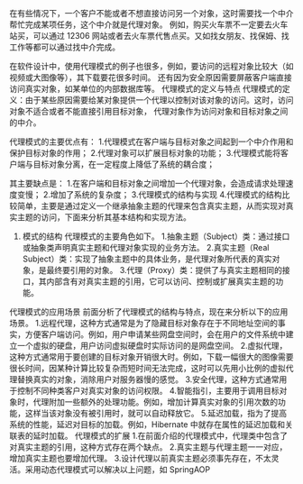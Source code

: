 在有些情况下，一个客户不能或者不想直接访问另一个对象，这时需要找一个中介帮忙完成某项任务，这个中介就是代理对象。
例如，购买火车票不一定要去火车站买，可以通过 12306 网站或者去火车票代售点买。又如找女朋友、找保姆、找工作等都可以通过找中介完成。

在软件设计中，使用代理模式的例子也很多，例如，要访问的远程对象比较大（如视频或大图像等），其下载要花很多时间。
还有因为安全原因需要屏蔽客户端直接访问真实对象，如某单位的内部数据库等。
代理模式的定义与特点
代理模式的定义：由于某些原因需要给某对象提供一个代理以控制对该对象的访问。这时，访问对象不适合或者不能直接引用目标对象，
代理对象作为访问对象和目标对象之间的中介。

代理模式的主要优点有：
1.代理模式在客户端与目标对象之间起到一个中介作用和保护目标对象的作用；
2.代理对象可以扩展目标对象的功能；
3.代理模式能将客户端与目标对象分离，在一定程度上降低了系统的耦合度；

其主要缺点是：
1.在客户端和目标对象之间增加一个代理对象，会造成请求处理速度变慢；
2.增加了系统的复杂度；
3.代理模式的结构与实现
4.代理模式的结构比较简单，主要是通过定义一个继承抽象主题的代理来包含真实主题，从而实现对真实主题的访问，下面来分析其基本结构和实现方法。
1. 模式的结构
代理模式的主要角色如下。
1.抽象主题（Subject）类：通过接口或抽象类声明真实主题和代理对象实现的业务方法。
2.真实主题（Real Subject）类：实现了抽象主题中的具体业务，是代理对象所代表的真实对象，是最终要引用的对象。
3.代理（Proxy）类：提供了与真实主题相同的接口，其内部含有对真实主题的引用，它可以访问、控制或扩展真实主题的功能。


代理模式的应用场景
前面分析了代理模式的结构与特点，现在来分析以下的应用场景。
    1.远程代理，这种方式通常是为了隐藏目标对象存在于不同地址空间的事实，方便客户端访问。例如，用户申请某些网盘空间时，会在用户的文件系统中建立一个虚拟的硬盘，用户访问虚拟硬盘时实际访问的是网盘空间。
    2.虚拟代理，这种方式通常用于要创建的目标对象开销很大时。例如，下载一幅很大的图像需要很长时间，因某种计算比较复杂而短时间无法完成，这时可以先用小比例的虚拟代理替换真实的对象，消除用户对服务器慢的感觉。
    3.安全代理，这种方式通常用于控制不同种类客户对真实对象的访问权限。
    4.智能指引，主要用于调用目标对象时，代理附加一些额外的处理功能。例如，增加计算真实对象的引用次数的功能，这样当该对象没有被引用时，就可以自动释放它。
    5.延迟加载，指为了提高系统的性能，延迟对目标的加载。例如，Hibernate 中就存在属性的延迟加载和关联表的延时加载。
代理模式的扩展
1.在前面介绍的代理模式中，代理类中包含了对真实主题的引用，这种方式存在两个缺点。
2.真实主题与代理主题一一对应，增加真实主题也要增加代理。
3.设计代理以前真实主题必须事先存在，不太灵活。采用动态代理模式可以解决以上问题，如 SpringAOP